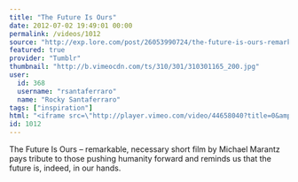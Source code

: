 ```yaml
---
title: "The Future Is Ours"
date: 2012-07-02 19:49:01 00:00
permalink: /videos/1012
source: "http://exp.lore.com/post/26053990724/the-future-is-ours-remarkable-necessary-short"
featured: true
provider: "Tumblr"
thumbnail: "http://b.vimeocdn.com/ts/310/301/310301165_200.jpg"
user:
  id: 368
  username: "rsantaferraro"
  name: "Rocky Santaferraro"
tags: ["inspiration"]
html: "<iframe src=\"http://player.vimeo.com/video/44658040?title=0&amp;portrait=0&amp;color=ffffff\" width=\"400\" height=\"224\" frameborder=\"0\"></iframe>"
id: 1012
---
```


The Future Is Ours – remarkable, necessary short film by Michael Marantz pays tribute to those pushing humanity forward and reminds us that the future is, indeed, in our hands.